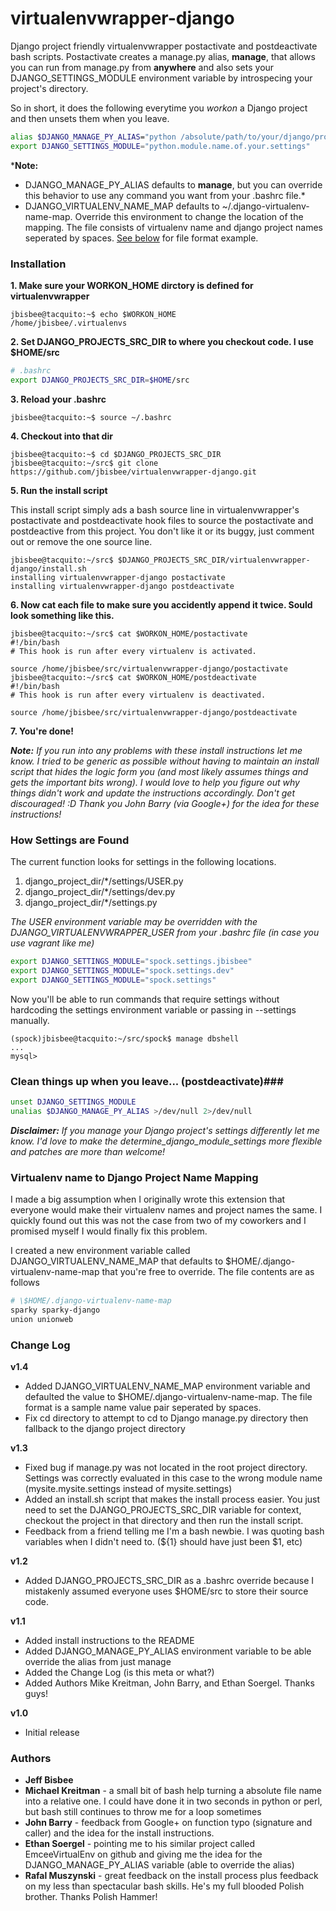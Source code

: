 # virtualenvwrapper-django #

Django project friendly virtualenvwrapper postactivate and postdeactivate bash scripts.  Postactivate creates a manage.py alias, **manage**, that allows you can run from manage.py from **anywhere** and also sets your DJANGO\_SETTINGS\_MODULE environment variable by introspecing your project's directory.

So in short, it does the following everytime you *workon* a Django project and then unsets them when you leave.

```bash
alias $DJANGO_MANAGE_PY_ALIAS="python /absolute/path/to/your/django/projects/manage.py"
export DJANGO_SETTINGS_MODULE="python.module.name.of.your.settings"
```

*__Note:__

* DJANGO_MANAGE_PY_ALIAS defaults to __manage__, but you can override this behavior to use
any command you want from your .bashrc file.*
* DJANGO_VIRTUALENV_NAME_MAP defaults to ~/.django-virtualenv-name-map. Override this environment to change the location of the mapping.  The file consists of virtualenv name and django project names seperated by spaces.  [See below](#name-map-format) for file format example.


### Installation ###

**1. Make sure your WORKON_HOME dirctory is defined for virtualenvwrapper**

```console
jbisbee@tacquito:~$ echo $WORKON_HOME
/home/jbisbee/.virtualenvs
```

**2. Set DJANGO_PROJECTS_SRC_DIR to where you checkout code.  I use $HOME/src**

```bash
# .bashrc
export DJANGO_PROJECTS_SRC_DIR=$HOME/src
```

**3. Reload your .bashrc**
```console
jbisbee@tacquito:~$ source ~/.bashrc
```

**4. Checkout into that dir**

```console
jbisbee@tacquito:~$ cd $DJANGO_PROJECTS_SRC_DIR
jbisbee@tacquito:~/src$ git clone https://github.com/jbisbee/virtualenvwrapper-django.git
```

**5. Run the install script**

This install script simply ads a bash source line in virtualenvwrapper's postactivate and
postdeactivate hook files to source the postactivate and postdeactive from this project.  You don't
like it or its buggy, just comment out or remove the one source line.

```console
jbisbee@tacquito:~/src$ $DJANGO_PROJECTS_SRC_DIR/virtualenvwrapper-django/install.sh
installing virtualenvwrapper-django postactivate
installing virtualenvwrapper-django postdeactivate
```

**6. Now cat each file to make sure you accidently append it twice. Sould look something like this.**

```console
jbisbee@tacquito:~/src$ cat $WORKON_HOME/postactivate
#!/bin/bash
# This hook is run after every virtualenv is activated.

source /home/jbisbee/src/virtualenvwrapper-django/postactivate
jbisbee@tacquito:~/src$ cat $WORKON_HOME/postdeactivate
#!/bin/bash
# This hook is run after every virtualenv is deactivated.

source /home/jbisbee/src/virtualenvwrapper-django/postdeactivate
```

**7. You're done!**

*__Note:__ If you run into any problems with these install instructions let me know.  I tried to be
generic as possible without having to maintain an install script that hides the logic form you (and
most likely assumes things and gets the important bits wrong).  I would love to help you figure out
why things didn't work and update the instructions accordingly.  Don't get discouraged! :D  Thank
you John Barry (via Google+) for the idea for these instructions!*

### How Settings are Found ###

The current function looks for settings in the following locations. 

1. django\_project\_dir/\*/settings/USER.py
2. django\_project\_dir/\*/settings/dev.py
3. django\_project\_dir/\*/settings.py

*The USER environment variable may be overridden with the DJANGO_VIRTUALENVWRAPPER_USER from your .bashrc file (in case you use vagrant like me)*

```bash
export DJANGO_SETTINGS_MODULE="spock.settings.jbisbee"
export DJANGO_SETTINGS_MODULE="spock.settings.dev"
export DJANGO_SETTINGS_MODULE="spock.settings"
```

Now you'll be able to run commands that require settings without hardcoding the settings environment variable or passing in --settings manually. 

```console
(spock)jbisbee@tacquito:~/src/spock$ manage dbshell
...
mysql>
```

### Clean things up when you leave... (postdeactivate)###

```bash
unset DJANGO_SETTINGS_MODULE
unalias $DJANGO_MANAGE_PY_ALIAS >/dev/null 2>/dev/null
```

*__Disclaimer:__ If you manage your Django project's settings differently let me know. I'd love to make the determine_django_module_settings more flexible and patches are more than welcome!*


### <a id="name-map-format"></a>Virtualenv name to Django Project Name Mapping ###

I made a big assumption when I originally wrote this extension that everyone would make their virtualenv names and project names the same.  I quickly found out this was not the case from two of my coworkers and I promised myself I would finally fix this problem.

I created a new environment variable called DJANGO_VIRTUALENV_NAME_MAP that defaults to $HOME/.django-virtualenv-name-map that you're free to override.  The file contents are as follows

```bash
# \$HOME/.django-virtualenv-name-map
sparky sparky-django
union unionweb
```

### Change Log ###

**v1.4**
* Added DJANGO_VIRTUALENV_NAME_MAP environment variable and defaulted the value to 
  $HOME/.django-virtualenv-name-map.  The file format is a sample name value pair seperated by spaces.  
* Fix cd directory to attempt to cd to Django manage.py directory then fallback to the django project
  directory

**v1.3**
* Fixed bug if manage.py was not located in the root project directory.  Settings was
  correctly evaluated in this case to the wrong module name (mysite.mysite.settings instead
  of mysite.settings)
* Added an install.sh script that makes the install process easier.  You just need to set
  the DJANGO_PROJECTS_SRC_DIR variable for context, checkout the project in that directory
  and then run the install script.
* Feedback from a friend telling me I'm a bash newbie.  I was quoting bash variables when 
  I didn't need to.  (${1} should have just been $1, etc)

**v1.2**
* Added DJANGO_PROJECTS_SRC_DIR as a .bashrc override because I mistakenly assumed everyone
  uses $HOME/src to store their source code.

**v1.1**
* Added install instructions to the README
* Added DJANGO_MANAGE_PY_ALIAS environment variable to be able override the alias from just manage
* Added the Change Log (is this meta or what?)
* Added Authors Mike Kreitman, John Barry, and Ethan Soergel.  Thanks guys!

**v1.0**
* Initial release

### Authors ###

* **Jeff Bisbee**
* **Michael Kreitman** - a small bit of bash help turning a absolute file name into a relative one.  I
  could have done it in two seconds in python or perl, but bash still continues to throw me for a
  loop sometimes
* **John Barry** - feedback from Google+ on function typo (signature and caller) and the idea for the
  install instructions.
* **Ethan Soergel** - pointing me to his similar project called EmceeVirtualEnv on github and giving me
  the idea for the DJANGO_MANAGE_PY_ALIAS variable (able to override the alias)
* **Rafal Muszynski** - great feedback on the install process plus feedback on my less than
  spectacular bash skills.  He's my full blooded Polish brother.  Thanks Polish Hammer!

